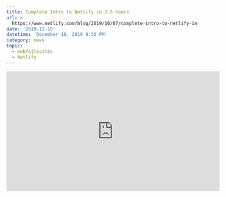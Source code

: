 ```yaml
---
title: Complete Intro to Netlify in 3.5 hours
url: >-
  https://www.netlify.com/blog/2019/10/07/complete-intro-to-netlify-in-3.5-hours/
date: '2019-12-10'
datetime: 'December 10, 2019 9:30 PM'
category: news
topic:
  - webfejlesztés
  - Netlify
---
```


<div class="embed-responsive embed-responsive-16by9">
  <iframe width="560" height="315" class="embed-responsive-item"
      src="https://www.youtube-nocookie.com/embed/mT5siI19gtc" 
      loading="lazy" frameborder="0"
      allow="accelerometer; autoplay; encrypted-media; gyroscope; picture-in-picture" allowfullscreen>
  </iframe>
</div>

